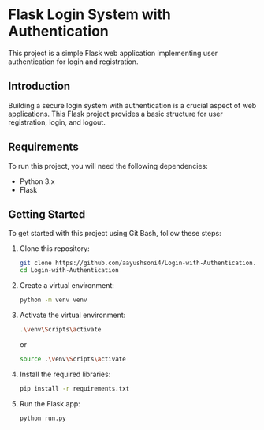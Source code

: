 # Flask Login System with Authentication

This project is a simple Flask web application implementing user authentication for login and registration.

## Introduction

Building a secure login system with authentication is a crucial aspect of web applications. This Flask project provides a basic structure for user registration, login, and logout.

## Requirements

To run this project, you will need the following dependencies:

- Python 3.x
- Flask

## Getting Started

To get started with this project using Git Bash, follow these steps:

1. Clone this repository:
    ```bash
    git clone https://github.com/aayushsoni4/Login-with-Authentication.git
    cd Login-with-Authentication
    ```

2. Create a virtual environment:
    ```bash
    python -m venv venv
    ```

3. Activate the virtual environment:
    ```bash
    .\venv\Scripts\activate
    ```
    or
    ```bash
    source .\venv\Scripts\activate
    ```

4. Install the required libraries:
    ```bash
    pip install -r requirements.txt
    ```

5. Run the Flask app:
    ```bash
    python run.py
    ```
